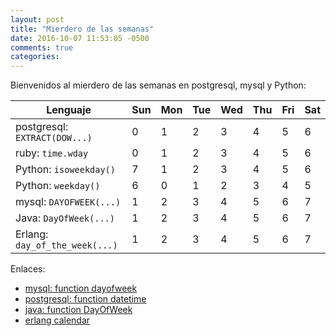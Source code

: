 ```yaml
---
layout: post
title: "Mierdero de las semanas"
date: 2016-10-07 11:53:05 -0500
comments: true
categories: 
---
```




Bienvenidos al mierdero de las semanas en postgresql, mysql y Python:

Lenguaje                       |Sun  | Mon | Tue | Wed | Thu | Fri | Sat
-------------------------------|-----|-----|-----|-----|-----|-----|-----
postgresql: `EXTRACT(DOW...)`  |  0  |  1  |  2  |  3  |  4  |  5  |  6
ruby: `time.wday`              |  0  |  1  |  2  |  3  |  4  |  5  |  6
Python: `isoweekday()`         |  7  |  1  |  2  |  3  |  4  |  5  |  6
Python: `weekday()`            |  6  |  0  |  1  |  2  |  3  |  4  |  5
mysql: `DAYOFWEEK(...)`        |  1  |  2  |  3  |  4  |  5  |  6  |  7
Java: `DayOfWeek(...)`         |  1  |  2  |  3  |  4  |  5  |  6  |  7
Erlang: `day_of_the_week(...)` |  1  |  2  |  3  |  4  |  5  |  6  |  7

Enlaces:

* [mysql: function dayofweek](https://dev.mysql.com/doc/refman/5.5/en/date-and-time-functions.html#function_dayofweek)
* [postgresql: function datetime](https://www.postgresql.org/docs/current/static/functions-datetime.html)
* [java: function DayOfWeek](https://docs.oracle.com/javase/8/docs/api/java/time/DayOfWeek.html)
* [erlang calendar](http://erlang.org/doc/man/calendar.html)